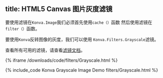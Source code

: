 title: HTML5 Canvas 图片灰度滤镜
---

要使用滤镜在`Konva.Image`我们必须首先使用`cache（）`函数
然后使用滤镜在`filter（）`函数。  

要使用`Konva`反转图像的灰度，我们可以使用
`Konva.Filters.Grayscale`滤镜。

查看所有可用的滤镜，请查看[滤镜文档](https://konvajs.github.io/api/Konva.Filters.html)。  

{% iframe /downloads/code/filters/Grayscale.html %}

{% include_code Konva Grayscale Image Demo filters/Grayscale.html %}